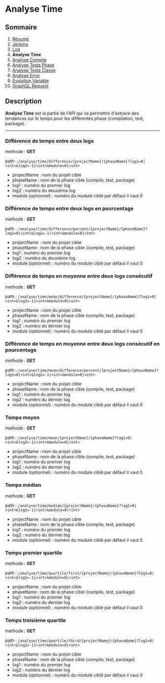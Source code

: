 # Analyse Time

## Sommaire

1. [Résumé](../README.md)
2. [Jenkins](Jenkins.md)
3. [Log](Log.md)
4. **Analyse Time**
5. [Analyse Compile](AnalyseCompile.md)
6. [Analyse Tests Phase](AnalyseTestsPhase.md)
7. [Analyse Tests Classe](AnalyseTestsClasse.md)
8. [Analyse Error](AnalyseError.md)
9. [Evolution Variable](EvolutionVariable.md)
10. [GraphQL Request](GraphQLRequest.md)

## Description

**Analyse Time** est la partie de l'API qui va permettre d'extraire des tendances sur le temps pour les différentes phase (compilation, test, package).

---

### Différence de temps entre deux logs

methode : **GET**

path : `/analyse/time/difference/{projectName}/{phaseName}?log1=0|<int>&log2=-1|<int>&module=0|<int>`
- projectName : nom du projet cible
- phaseName : nom de la phase cible (compile, test, package)
- log1 : numéro du premier log
- log2 : numéro du deuxième log
- module (optionnel) : numéro du module ciblé par défaut il vaut 0

### Différence de temps entre deux logs en pourcentage

methode : **GET**

path : `/analyse/time/difference/percent/{projectName}/{phaseName}?log1=0|<int>&log2=-1|<int>&module=0|<int>`
- projectName : nom du projet cible
- phaseName : nom de la phase cible (compile, test, package)
- log1 : numéro du premier log
- log2 : numéro du deuxième log
- module (optionnel) : numéro du module ciblé par défaut il vaut 0

### Différence de temps en moyenne entre deux logs consécutif

methode : **GET**

path : `/analyse/time/mean/difference/{projectName}/{phaseName}?log1=0|<int>&log2=-1|<int>&module=0|<int>`
- projectName : nom du projet cible
- phaseName : nom de la phase cible (compile, test, package)
- log1 : numéro du premier log
- log2 : numéro du dernier log
- module (optionnel) : numéro du module ciblé par défaut il vaut 0

### Différence de temps en moyenne entre deux logs consécutif en pourcentage

methode : **GET**

path : `/analyse/time/mean/difference/percent/{projectName}/{phaseName}?log1=0|<int>&log2=-1|<int>&module=0|<int>`
- projectName : nom du projet cible
- phaseName : nom de la phase cible (compile, test, package)
- log1 : numéro du premier log
- log2 : numéro du dernier log
- module (optionnel) : numéro du module ciblé par défaut il vaut 0

### Temps moyen

methode : **GET**

path : `/analyse/time/mean/{projectName}/{phaseName}?log1=0|<int>&log2=-1|<int>&module=0|<int>`
- projectName : nom du projet cible
- phaseName : nom de la phase cible (compile, test, package)
- log1 : numéro du premier log
- log2 : numéro du dernier log
- module (optionnel) : numéro du module ciblé par défaut il vaut 0

### Temps médian

methode : **GET**

path : `/analyse/time/median/{projectName}/{phaseName}?log1=0|<int>&log2=-1|<int>&module=0|<int>`
- projectName : nom du projet cible
- phaseName : nom de la phase cible (compile, test, package)
- log1 : numéro du premier log
- log2 : numéro du dernier log
- module (optionnel) : numéro du module ciblé par défaut il vaut 0

### Temps premier quartile

methode : **GET**

path : `/analyse/time/quartile/first/{projectName}/{phaseName}?log1=0|<int>&log2=-1|<int>&module=0|<int>`
- projectName : nom du projet cible
- phaseName : nom de la phase cible (compile, test, package)
- log1 : numéro du premier log
- log2 : numéro du dernier log
- module (optionnel) : numéro du module ciblé par défaut il vaut 0

### Temps troisième quartile

methode : **GET**

path : `/analyse/time/quartile/third/{projectName}/{phaseName}?log1=0|<int>&log2=-1|<int>&module=0|<int>`
- projectName : nom du projet cible
- phaseName : nom de la phase cible (compile, test, package)
- log1 : numéro du premier log
- log2 : numéro du dernier log
- module (optionnel) : numéro du module ciblé par défaut il vaut 0